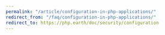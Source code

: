 ```yaml
---
permalink: "/article/configuration-in-php-applications/"
redirect_from: "/faq/configuration-in-php-applications/"
redirect_to: https://php.earth/doc/security/configuration
---
```

